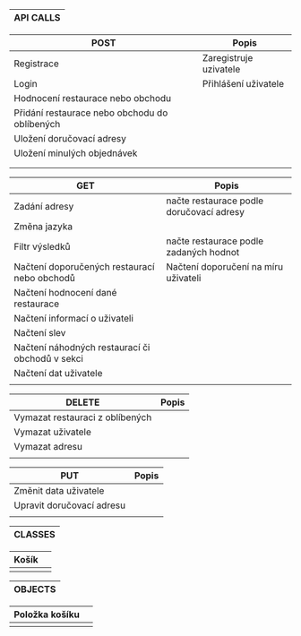 | API CALLS | 
|---|

| POST | Popis |
|   ---    |           ---           |
| Registrace | Zaregistruje uzivatele  |
| Login | Přihlášení uživatele  |
| Hodnocení restaurace nebo obchodu |   |
| Přidání restaurace nebo obchodu do oblíbených |   |
| Uložení doručovací adresy |   |
| Uložení minulých objednávek |                      |
|       |                      |
|       |                      |


|   GET    |     Popis       |
|   ---    |           ---           |
|  Zadání adresy |      načte restaurace podle doručovací adresy     |
|  Změna jazyka    |                      |
|   Filtr výsledků    |        načte restaurace podle zadaných hodnot         |
| Načtení doporučených restaurací nebo obchodů | Načtení doporučení na míru uživateli |
|   Načtení hodnocení dané restaurace    |                    |
|   Načtení informací o uživateli   |                      |
|    Načtení slev   |                      |
|   Načtení náhodných restaurací či obchodů v sekci   |     |
|   Načtení dat uživatele    |                      |                 
|       |                      |

|   DELETE     |         Popis             |
|   ---    |           ---           |
|   Vymazat restauraci z oblíbených    |                      |
|   Vymazat uživatele    |                      |
|   Vymazat adresu    |                      |
|       |                      |

|   PUT    |          Popis            |
|   ---    |           ---           |
|   Změnit data uživatele    |                      |
|    Upravit doručovací adresu   |                      |
|       |                      |

| CLASSES | 
|---|

| Košík |                      |
|  ---  |         ---          |
|       |                      |

| OBJECTS | 
|---|

| Položka košíku ||
|  ---  |         ---          |
|       |                      |